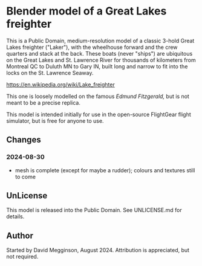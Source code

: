 Blender model of a Great Lakes freighter
========================================

This is a Public Domain, medium-resolution model of a classic 3-hold Great Lakes freighter ("Laker"), with the wheelhouse forward and the crew quarters and stack at the back.  These boats (never "ships") are ubiquitous on the Great Lakes and St. Lawrence River for thousands of kilometers from Montreal QC to Duluth MN to Gary IN, built long and narrow to fit into the locks on the St. Lawrence Seaway.

https://en.wikipedia.org/wiki/Lake_freighter

This one is loosely modelled on the famous _Edmund Fitzgerald,_ but is not meant to be a precise replica.

This model is intended initially for use in the open-source FlightGear flight simulator, but is free for anyone to use.


## Changes

### 2024-08-30

- mesh is complete (except for maybe a rudder); colours and textures still to come


## UnLicense

This model is released into the Public Domain. See UNLICENSE.md for details.


## Author

Started by David Megginson, August 2024.  Attribution is appreciated, but not required.
